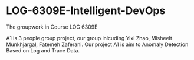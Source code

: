 # LOG-6309E-Intelligent-DevOps
The groupwork in Course LOG 6309E

A1 is 3 people group project, our group inlcuding Yixi Zhao, Misheelt Munkhjargal, Fatemeh Zaferani.
Our project A1 is aim to Anomaly Detection Based on Log and Trace Data.
